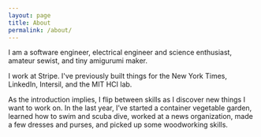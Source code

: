 ```yaml
---
layout: page
title: About
permalink: /about/
---
```


I am a software engineer, electrical engineer and science enthusiast, amateur sewist, and tiny amigurumi maker.

I work at Stripe. I've previously built things for the New York Times, LinkedIn, Intersil, and the MIT HCI lab.

As the introduction implies, I flip between skills as I discover new things I want to work on. In the last year, I’ve started a container vegetable garden, learned how to swim and scuba dive, worked at a news organization, made a few dresses and purses, and picked up some woodworking skills.